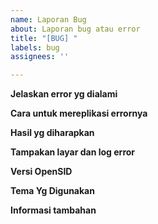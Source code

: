 ```yaml
---
name: Laporan Bug
about: Laporan bug atau error
title: "[BUG] "
labels: bug
assignees: ''

---
```


**Jelaskan error yg dialami**
<!--
Harap tidak melaporkan masalah instal OpenSID. Masalah pada waktu install harap ditanyakan di https://www.facebook.com/groups/OpenSID atau di https://t.me/joinchat/SI0GWHeqKT39Gxhh, karena terkait sistem masing2 pengguna. 

Berikan keterangan yg jelas dan singkat mengenai error yg dialami. 
Pastikan error ini juga ditemukan di https://demo.opensid.or.id (untuk RIlis Umum) atau di https://berputar.opensid.or.id (untuk RIlis Premium).
-->



**Cara untuk mereplikasi errornya**
<!--
Langkah untuk mereplikasi error yg dialami, misalnya:
1. Pergi ke halaman '...'
2. Klik tombol '....'
3. Gulir ke bawah sampai '....'
4. Lihat error
-->


**Hasil yg diharapkan**
<!--
Berikan keterangan yg jelas dan singkat apa hasil yg diharapkan.
-->

**Tampakan layar dan log error**
<!--
Lampirkan tampakan layar yg menjelaskan permasalahan.
Lampirkan isi file di folder `logs` atau tampakan error di console inspector browser.
-->


**Versi OpenSID**
<!--
Error ini terjadi di rilis/versi berapa: Rilis umum (mis. v21.03) atau premium (v21.03-premium)?
-->


**Tema Yg Digunakan**
<!-- Sebutkan tema dan versinya yg digunakan -->



**Informasi tambahan**
<!--
Penjelasan lain yg dapat membantu.
-->

